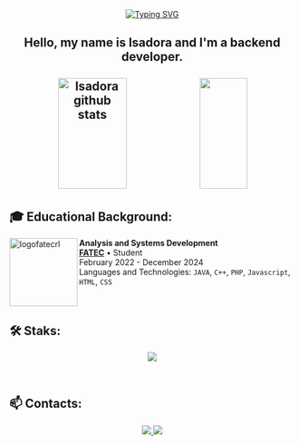  <div align="center">
  <a href="https://git.io/typing-svg">
    <img src="https://readme-typing-svg.demolab.com?font=Fira+Code&weight=500&size=22&pause=3000&color=00080&center=true&vCenter=true&random=false&width=524&lines=%E2%8A%B9+Welcome+to+My+Profile!" alt="Typing SVG">
  </a>
</div>
<h2 align="center" font-size=16>Hello, my name is Isadora and I'm a backend developer. 
<br>
<br>
 
<div align="center">  
  <img width="49%" height="195px" src="https://github-readme-stats.vercel.app/api?username=isaahs&show_icons=true&count_private=true&hide_border=true&title_color=fff&icon_color=ff91a4&text_color=c9d1d9&bg_color=0d1117" alt="Isadora github stats" /> 
  <img width="41%" height="195px" src="https://github-readme-stats.vercel.app/api/top-langs/?username=isaahs&layout=compact&hide_border=true&title_color=fff&text_color=ff91a4&bg_color=0d1117" />
</div>

 ## 🎓 Educational Background:
  
[<img align="left" height="120px" width="120px" alt="logofatecrl" src="https://i.ibb.co/FYR5CVX/fatecrl.png"/>](https://fatecrl.edu.br/)

**Analysis and Systems Development** \
[**FATEC**]([https://fatecrl.edu.br/](https://fatecpg.edu.br/)) • Student \
February 2022 - December 2024 \
Languages and Technologies:  `JAVA`, `C++`, `PHP`, `Javascript`, `HTML`, `CSS`\
<br>
<br>
  
 ## 🛠️ Staks:
<p align="center">
  <a href="https://skillicons.dev">
    <img src="https://skillicons.dev/icons?i=git,python,java,docker,aws,spring,maven,mysql,postman" />
  </a>
</p>
</div><br>

## 📫 Contacts:
<p align="center">
   <a href="https://www.linkedin.com/in/isadora-mota-de-souza-dev/" target="_blank"><img src="https://skillicons.dev/icons?i=linkedin" />
   <a href = "https://mail.google.com/mail/u/0/#inbox"><img src="https://skillicons.dev/icons?i=gmail" />
</p>
